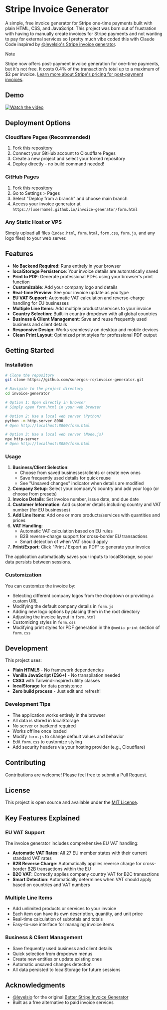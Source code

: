# Stripe Invoice Generator

A simple, free invoice generator for Stripe one-time payments built with plain HTML, CSS, and JavaScript. This project was born out of frustration with having to manually create invoices for Stripe payments and not wanting to pay for external services so I pretty much vibe coded this with Claude Code inspired by [@levelsio's Stripe invoice generator](https://gist.github.com/levelsio/b30721cc99166223fcf3dd590d6d0454).

> [!NOTE]
> Stripe now offers post-payment invoice generation for one-time payments, but it's not free. It costs 0.4% of the transaction's total up to a maximum of $2 per invoice. [Learn more about Stripe's pricing for post-payment invoices](https://support.stripe.com/questions/pricing-for-post-payment-invoices-for-one-time-purchases-via-checkout-and-payment-links).

## Demo

[![Watch the video](https://img.youtube.com/vi/Hwarc6oYa-o/0.jpg)](https://youtu.be/Hwarc6oYa-o)

## Deployment Options

### Cloudflare Pages (Recommended)
1. Fork this repository
2. Connect your GitHub account to Cloudflare Pages
3. Create a new project and select your forked repository
4. Deploy directly - no build command needed!

### GitHub Pages
1. Fork this repository
2. Go to Settings > Pages
3. Select "Deploy from a branch" and choose main branch
4. Access your invoice generator at `https://[username].github.io/invoice-generator/form.html`

### Any Static Host or VPS
Simply upload all files (`index.html`, `form.html`, `form.css`, `form.js`, and any logo files) to your web server.

## Features

- **No Backend Required**: Runs entirely in your browser
- **localStorage Persistence**: Your invoice details are automatically saved
- **Print to PDF**: Generate professional PDFs using your browser's print function
- **Customizable**: Add your company logo and details
- **Real-time Preview**: See your invoice update as you type
- **EU VAT Support**: Automatic VAT calculation and reverse-charge handling for EU businesses
- **Multiple Line Items**: Add multiple products/services to your invoice
- **Country Selection**: Built-in country dropdown with all global countries
- **Business & Client Management**: Save and reuse frequently used business and client details
- **Responsive Design**: Works seamlessly on desktop and mobile devices
- **Clean Print Layout**: Optimized print styles for professional PDF output

## Getting Started

### Installation

```bash
# Clone the repository
git clone https://github.com/sunergos-ro/invoice-generator.git

# Navigate to the project directory
cd invoice-generator

# Option 1: Open directly in browser
# Simply open form.html in your web browser

# Option 2: Use a local web server (Python)
python -m http.server 8000
# Open http://localhost:8000/form.html

# Option 3: Use a local web server (Node.js)
npx http-server
# Open http://localhost:8080/form.html
```

### Usage

1. **Business/Client Selection**: 
   - Choose from saved businesses/clients or create new ones
   - Save frequently used details for quick reuse
   - See "Unsaved changes" indicator when details are modified
2. **Company Setup**: Select your company's country and add your logo (or choose from presets)
3. **Invoice Details**: Set invoice number, issue date, and due date
4. **Customer Information**: Add customer details including country and VAT number (for EU businesses)
5. **Add Line Items**: Add one or more products/services with quantities and prices
6. **VAT Handling**: 
   - Automatic VAT calculation based on EU rules
   - B2B reverse-charge support for cross-border EU transactions
   - Smart detection of when VAT should apply
7. **Print/Export**: Click "Print / Export as PDF" to generate your invoice

The application automatically saves your inputs to localStorage, so your data persists between sessions.

### Customization

You can customize the invoice by:
- Selecting different company logos from the dropdown or providing a custom URL
- Modifying the default company details in `form.js`
- Adding new logo options by placing them in the root directory
- Adjusting the invoice layout in `form.html`
- Customizing styles in `form.css`
- Modifying print styles for PDF generation in the `@media print` section of `form.css`

## Development

This project uses:
- **Plain HTML5** - No framework dependencies
- **Vanilla JavaScript (ES6+)** - No transpilation needed
- **CSS3** with Tailwind-inspired utility classes
- **localStorage** for data persistence
- **Zero build process** - Just edit and refresh!

### Development Tips

- The application works entirely in the browser
- All data is stored in localStorage
- No server or backend required
- Works offline once loaded
- Modify `form.js` to change default values and behavior
- Edit `form.css` to customize styling
- Add security headers via your hosting provider (e.g., Cloudflare)

## Contributing

Contributions are welcome! Please feel free to submit a Pull Request.

## License

This project is open source and available under the [MIT License](LICENSE).

## Key Features Explained

### EU VAT Support
The invoice generator includes comprehensive EU VAT handling:
- **Automatic VAT Rates**: All 27 EU member states with their current standard VAT rates
- **B2B Reverse Charge**: Automatically applies reverse charge for cross-border B2B transactions within the EU
- **B2C VAT**: Correctly applies company country VAT for B2C transactions
- **Smart Detection**: Automatically determines when VAT should apply based on countries and VAT numbers

### Multiple Line Items
- Add unlimited products or services to your invoice
- Each item can have its own description, quantity, and unit price
- Real-time calculation of subtotals and totals
- Easy-to-use interface for managing invoice items

### Business & Client Management
- Save frequently used business and client details
- Quick selection from dropdown menus
- Create new entities or update existing ones
- Automatic unsaved changes detection
- All data persisted to localStorage for future sessions

## Acknowledgments

- [@levelsio](https://twitter.com/levelsio) for the original [Better Stripe Invoice Generator](https://gist.github.com/levelsio/b30721cc99166223fcf3dd590d6d0454)
- Built as a free alternative to paid invoice services
